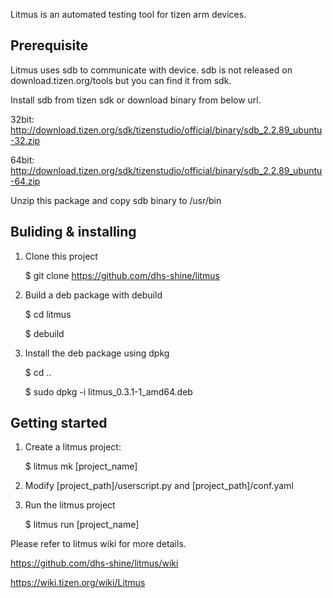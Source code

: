 Litmus is an automated testing tool for tizen arm devices.


Prerequisite
---------------------

Litmus uses sdb to communicate with device.
sdb is not released on download.tizen.org/tools but you can find it from sdk.

Install sdb from tizen sdk or download binary from below url.

32bit:
http://download.tizen.org/sdk/tizenstudio/official/binary/sdb_2.2.89_ubuntu-32.zip

64bit:
http://download.tizen.org/sdk/tizenstudio/official/binary/sdb_2.2.89_ubuntu-64.zip

Unzip this package and copy sdb binary to /usr/bin


Buliding & installing
---------------------

1. Clone this project

   $ git clone https://github.com/dhs-shine/litmus
   
1. Build a deb package with debuild

   $ cd litmus
   
   $ debuild

2. Install the deb package using dpkg

   $ cd ..
   
   $ sudo dpkg -i litmus_0.3.1-1_amd64.deb


Getting started
---------------

1. Create a litmus project:

   $ litmus mk [project_name]

2. Modify [project_path]/userscript.py and [project_path]/conf.yaml

3. Run the litmus project

   $ litmus run [project_name]


Please refer to litmus wiki for more details.


https://github.com/dhs-shine/litmus/wiki

https://wiki.tizen.org/wiki/Litmus
